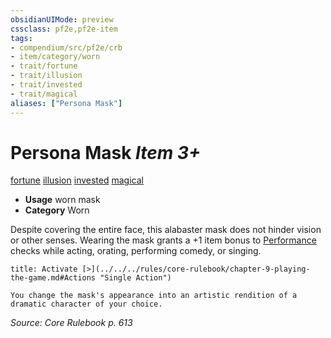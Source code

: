 ```yaml
---
obsidianUIMode: preview
cssclass: pf2e,pf2e-item
tags:
- compendium/src/pf2e/crb
- item/category/worn
- trait/fortune
- trait/illusion
- trait/invested
- trait/magical
aliases: ["Persona Mask"]
---
```

# Persona Mask *Item 3+*  
[fortune](../../../rules/traits/fortune.md)  [illusion](../../../rules/traits/illusion.md)  [invested](../../../rules/traits/invested.md)  [magical](../../../rules/traits/magical.md)  

- **Usage** worn mask
- **Category** Worn

Despite covering the entire face, this alabaster mask does not hinder vision or other senses. Wearing the mask grants a +1 item bonus to [Performance](../../skills.md#Performance) checks while acting, orating, performing comedy, or singing.

```ad-embed-ability
title: Activate [>](../../../rules/core-rulebook/chapter-9-playing-the-game.md#Actions "Single Action")

You change the mask's appearance into an artistic rendition of a dramatic character of your choice.
```

*Source: Core Rulebook p. 613*
